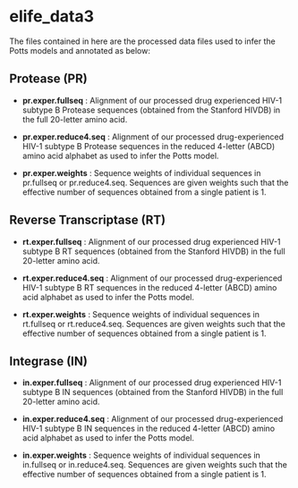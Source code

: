 # elife_data3
The files contained in here are the processed data files used to infer the Potts models and annotated as below:

Protease (PR)
-------------
+ **pr.exper.fullseq** : Alignment of our processed drug experienced HIV-1 subtype B Protease sequences (obtained from the Stanford HIVDB) in the full 20-letter amino acid. 
             
+ **pr.exper.reduce4.seq** : Alignment of our processed drug-experienced HIV-1 subtype B Protease sequences in the reduced 4-letter (ABCD) amino acid alphabet as used to infer the Potts model.
                 
+ **pr.exper.weights** : Sequence weights of individual sequences in pr.fullseq or pr.reduce4.seq. Sequences are given weights such that the effective number of sequences obtained from a single patient is 1.

Reverse Transcriptase (RT)
--------------------------
+ **rt.exper.fullseq** : Alignment of our processed drug experienced HIV-1 subtype B RT sequences (obtained from the Stanford HIVDB) in the full 20-letter amino acid. 

+ **rt.exper.reduce4.seq** : Alignment of our processed drug-experienced HIV-1 subtype B RT sequences in the reduced 4-letter (ABCD) amino acid alphabet as used to infer the Potts model.

+ **rt.exper.weights** : Sequence weights of individual sequences in rt.fullseq or rt.reduce4.seq. Sequences are given weights such that the effective number of sequences obtained from a single patient is 1.
             
Integrase (IN)
--------------
+ **in.exper.fullseq** : Alignment of our processed drug experienced HIV-1 subtype B IN sequences (obtained from the Stanford HIVDB) in the full 20-letter amino acid. 
             
+ **in.exper.reduce4.seq** : Alignment of our processed drug-experienced HIV-1 subtype B IN sequences in the reduced 4-letter (ABCD) amino acid alphabet as used to infer the Potts model.
                 
+ **in.exper.weights** : Sequence weights of individual sequences in in.fullseq or in.reduce4.seq. Sequences are given weights such that the effective number of sequences obtained from a single patient is 1.
